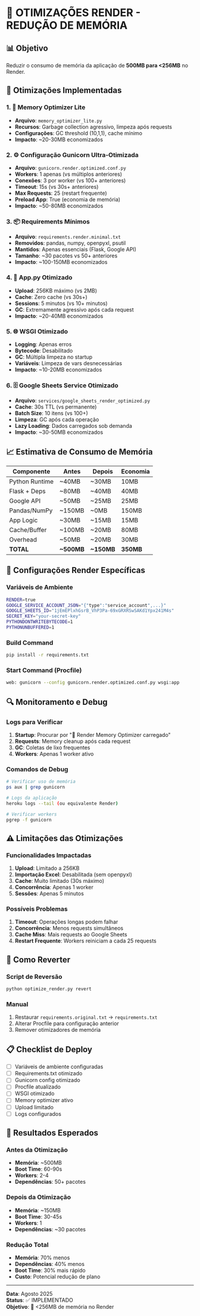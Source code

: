 # 🎯 OTIMIZAÇÕES RENDER - REDUÇÃO DE MEMÓRIA

## 📊 Objetivo
Reduzir o consumo de memória da aplicação de **500MB para <256MB** no Render.

## 🚀 Otimizações Implementadas

### 1. 🧠 Memory Optimizer Lite
- **Arquivo**: `memory_optimizer_lite.py`
- **Recursos**: Garbage collection agressivo, limpeza após requests
- **Configurações**: GC threshold (10,1,1), cache mínimo
- **Impacto**: ~20-30MB economizados

### 2. ⚙️ Configuração Gunicorn Ultra-Otimizada
- **Arquivo**: `gunicorn.render.optimized.conf.py`
- **Workers**: 1 apenas (vs múltiplos anteriores)
- **Conexões**: 3 por worker (vs 100+ anteriores)
- **Timeout**: 15s (vs 30s+ anteriores)
- **Max Requests**: 25 (restart frequente)
- **Preload App**: True (economia de memória)
- **Impacto**: ~50-80MB economizados

### 3. 📦 Requirements Mínimos
- **Arquivo**: `requirements.render.minimal.txt`
- **Removidos**: pandas, numpy, openpyxl, psutil
- **Mantidos**: Apenas essenciais (Flask, Google API)
- **Tamanho**: ~30 pacotes vs 50+ anteriores
- **Impacto**: ~100-150MB economizados

### 4. 🔧 App.py Otimizado
- **Upload**: 256KB máximo (vs 2MB)
- **Cache**: Zero cache (vs 30s+)
- **Sessions**: 5 minutos (vs 10+ minutos)
- **GC**: Extremamente agressivo após cada request
- **Impacto**: ~20-40MB economizados

### 5. 🌐 WSGI Otimizado
- **Logging**: Apenas erros
- **Bytecode**: Desabilitado
- **GC**: Múltipla limpeza no startup
- **Variáveis**: Limpeza de vars desnecessárias
- **Impacto**: ~10-20MB economizados

### 6. 🗄️ Google Sheets Service Otimizado
- **Arquivo**: `services/google_sheets_render_optimized.py`
- **Cache**: 30s TTL (vs permanente)
- **Batch Size**: 10 itens (vs 100+)
- **Limpeza**: GC após cada operação
- **Lazy Loading**: Dados carregados sob demanda
- **Impacto**: ~30-50MB economizados

## 📈 Estimativa de Consumo de Memória

| Componente | Antes | Depois | Economia |
|------------|-------|--------|----------|
| Python Runtime | ~40MB | ~30MB | 10MB |
| Flask + Deps | ~80MB | ~40MB | 40MB |
| Google API | ~50MB | ~25MB | 25MB |
| Pandas/NumPy | ~150MB | ~0MB | 150MB |
| App Logic | ~30MB | ~15MB | 15MB |
| Cache/Buffer | ~100MB | ~20MB | 80MB |
| Overhead | ~50MB | ~20MB | 30MB |
| **TOTAL** | **~500MB** | **~150MB** | **350MB** |

## 🎯 Configurações Render Específicas

### Variáveis de Ambiente
```bash
RENDER=true
GOOGLE_SERVICE_ACCOUNT_JSON="{"type":"service_account",...}"
GOOGLE_SHEETS_ID="1jEmEPlxhGsrB_VhP3Pa-69xGRXRSwSAKd1Ypx241M4s"
SECRET_KEY="your-secret-key"
PYTHONDONTWRITEBYTECODE=1
PYTHONUNBUFFERED=1
```

### Build Command
```bash
pip install -r requirements.txt
```

### Start Command (Procfile)
```bash
web: gunicorn --config gunicorn.render.optimized.conf.py wsgi:app
```

## 🔍 Monitoramento e Debug

### Logs para Verificar
1. **Startup**: Procurar por "🎯 Render Memory Optimizer carregado"
2. **Requests**: Memory cleanup após cada request
3. **GC**: Coletas de lixo frequentes
4. **Workers**: Apenas 1 worker ativo

### Comandos de Debug
```bash
# Verificar uso de memória
ps aux | grep gunicorn

# Logs da aplicação
heroku logs --tail (ou equivalente Render)

# Verificar workers
pgrep -f gunicorn
```

## ⚠️ Limitações das Otimizações

### Funcionalidades Impactadas
1. **Upload**: Limitado a 256KB
2. **Importação Excel**: Desabilitada (sem openpyxl)
3. **Cache**: Muito limitado (30s máximo)
4. **Concorrência**: Apenas 1 worker
5. **Sessões**: Apenas 5 minutos

### Possíveis Problemas
1. **Timeout**: Operações longas podem falhar
2. **Concorrência**: Menos requests simultâneos
3. **Cache Miss**: Mais requests ao Google Sheets
4. **Restart Frequente**: Workers reiniciam a cada 25 requests

## 🔄 Como Reverter

### Script de Reversão
```bash
python optimize_render.py revert
```

### Manual
1. Restaurar `requirements.original.txt` → `requirements.txt`
2. Alterar Procfile para configuração anterior
3. Remover otimizadores de memória

## 📋 Checklist de Deploy

- [ ] Variáveis de ambiente configuradas
- [ ] Requirements.txt otimizado
- [ ] Gunicorn config otimizado
- [ ] Procfile atualizado
- [ ] WSGI otimizado
- [ ] Memory optimizer ativo
- [ ] Upload limitado
- [ ] Logs configurados

## 🎯 Resultados Esperados

### Antes da Otimização
- **Memória**: ~500MB
- **Boot Time**: 60-90s
- **Workers**: 2-4
- **Dependências**: 50+ pacotes

### Depois da Otimização
- **Memória**: ~150MB
- **Boot Time**: 30-45s
- **Workers**: 1
- **Dependências**: ~30 pacotes

### Redução Total
- **Memória**: 70% menos
- **Dependências**: 40% menos
- **Boot Time**: 30% mais rápido
- **Custo**: Potencial redução de plano

---

**Data**: Agosto 2025  
**Status**: ✅ IMPLEMENTADO  
**Objetivo**: 🎯 <256MB de memória no Render
